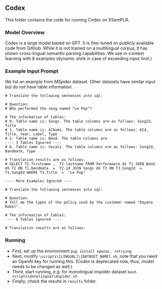 ## Codex
This folder contains the code for running Codex on XSemPLR.

### Model Overview
Codex is a large model based on GPT. It is fine-tuned on publicly available code from GitHub. While it is not trained on a multilingual corpus, it has shown cross-lingual
semantic parsing capabilities. We use in-context learning with 8 examples (dynamic shirk in case of exceeding input limit.) 

### Example Input Prompt
We list an example from MSpider dataset. Other datasets have similar input but do not have table information.
```
# Translate the following sentences into sql:

# Question:
# Who performed the song named "Le Pop"?

# The information of tables:
# 0. Table name is: Songs. The table columns are as follows: SongId, Title
# 1. Table name is: Albums. The table columns are as follows: AId, Title, Year, Label, Type
# 2. Table name is: Band. The table columns are 
---- 3 Tables Ignored ----
# 6. Table name is: Vocals. The table columns are as follows: SongId, Bandmate, Type

# Translation results are as follows:
# SELECT T2.firstname ,  T2.lastname FROM Performance AS T1 JOIN Band AS T2 ON T1.bandmate  =  T2.id JOIN Songs AS T3 ON T3.SongId  =  T1.SongId WHERE T3.Title  =  "Le Pop"

---- More Examples Ignored ---- 

# Translate the following sentences into sql:

# Question:
# Tell me the types of the policy used by the customer named "Dayana Robel".

# The information of tables:
---- 6 Tables Ignored ---- 

# Translation results are as follows:
```
### Running
- First, set up the environment `pip install openai, retrying`
- Next, modify `\scripts\[LINGUAL]\[DATASET_NAME].sh`, note that you need an OpenAI key for running this. (Codex is deprecated now, thus, model needs to be changed as well.)
- Third, start running, e.g. for monolingual mspider dataset `bash scripts\monolingual\mspider.sh`
- Finally, check the results in `results` folder.


